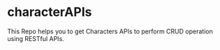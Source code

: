 # characterAPIs
This Repo helps you to get Characters APIs to perform CRUD operation using RESTful APIs.

